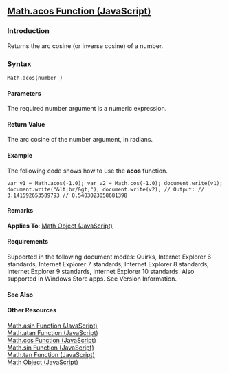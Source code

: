 ## [Math.acos Function (JavaScript)](Math.acos-Function.html)

### Introduction 

 Returns the arc cosine (or inverse cosine) of a number.

### Syntax 

```
Math.acos(number )
```

#### Parameters 

<div id="parametersSection" class="section" name="collapseableSection" style="">
  <p xmlns:util="util">
    The required <span class="parameter" sdata="paramReference">number</span> argument is a numeric expression.
  </p>
</div>

#### Return Value 

<div id="returnValueSection" class="section" name="collapseableSection" style="">
  <p xmlns:util="util">
    The arc cosine of the <span class="parameter" sdata="paramReference">number</span> argument, in radians.
  </p>
</div>

#### Example 

<p xmlns:util="util">
  The following code shows how to use the <b>acos</b> function.
</p>

```
var v1 = Math.acos(-1.0); var v2 = Math.cos(-1.0); document.write(v1); document.write("&lt;br/&gt;"); document.write(v2); // Output: // 3.141592653589793 // 0.5403023058681398
```

#### Remarks 

<div id="languageReferenceRemarksSection" class="section" name="collapseableSection" style="">
  <p xmlns:util="util">
    <b>Applies To</b>: <span sdata="link"><a href="607b94cb-921c-43cd-b514-fdbc13aeced6.htm">Math Object (JavaScript)</a></span>
  </p>
</div>

#### Requirements 

<div id="requirementsTitleSection" class="section" name="collapseableSection" style="">
  <p xmlns:util="util"></p>
  <p>
    Supported in the following document modes: Quirks, Internet Explorer 6 standards, Internet Explorer 7 standards, Internet Explorer 8 standards, Internet Explorer 9 standards, Internet Explorer 10
    standards. Also supported in Windows Store apps. See Version Information.
  </p>
</div>

#### See Also 

<div id="seeAlsoSection" class="section" name="collapseableSection" style="">
  <h4 class="subHeading">
    Other Resources
  </h4>
  <div class="seeAlsoStyle">
    <span sdata="link" xmlns:util="util"><a href="735a99a6-1693-45c5-9e9e-fb82771476f5.htm">Math.asin Function (JavaScript)</a></span>
  </div>
  <div class="seeAlsoStyle">
    <span sdata="link" xmlns:util="util"><a href="087388c5-882d-4b4f-9a9a-ca224185054f.htm">Math.atan Function (JavaScript)</a></span>
  </div>
  <div class="seeAlsoStyle">
    <span sdata="link" xmlns:util="util"><a href="5887431e-a8a6-49af-8a4a-b53f6cea39e6.htm">Math.cos Function (JavaScript)</a></span>
  </div>
  <div class="seeAlsoStyle">
    <span sdata="link" xmlns:util="util"><a href="2e36fb5d-7e7b-4133-9f73-dcc817ac51fe.htm">Math.sin Function (JavaScript)</a></span>
  </div>
  <div class="seeAlsoStyle">
    <span sdata="link" xmlns:util="util"><a href="b1b39dc6-ecc9-4189-92af-3149fc9dc9ad.htm">Math.tan Function (JavaScript)</a></span>
  </div>
  <div class="seeAlsoStyle">
    <span sdata="link" xmlns:util="util"><a href="607b94cb-921c-43cd-b514-fdbc13aeced6.htm">Math Object (JavaScript)</a></span>
  </div>
</div>

